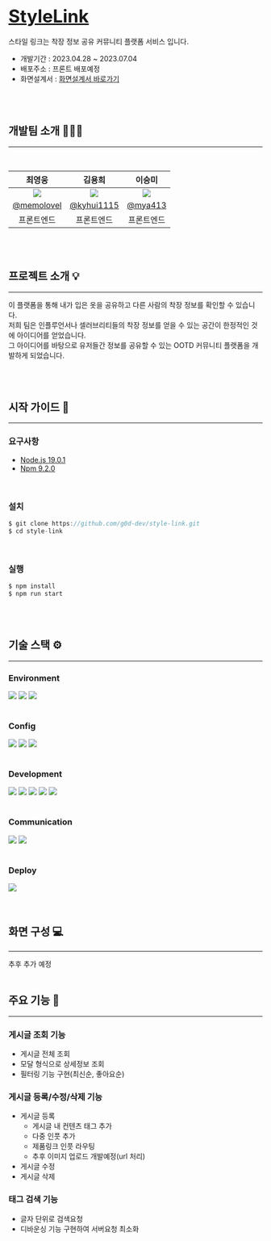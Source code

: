 # <a href="https://example.com" style="font-size: 35px">StyleLink</a>

스타일 링크는 착장 정보 공유 커뮤니티 플랫폼 서비스 입니다.<br/>

- 개발기간 : 2023.04.28 ~ 2023.07.04<br/>
- 배포주소 : 프론트 배포예정
- 화면설계서 : <a href='https://www.figma.com/file/2lDuKwgoDlFNdZZlgxEnPn/Style-Link_%ED%99%94%EB%A9%B4-%EC%A0%95%EC%9D%98%EC%84%9C?type=design&node-id=0%3A1&mode=design&t=gwXP5rciM8izWT49-1'>화면설계서 바로가기</a>

<br/>
<br/>

## <span style="font-weight:bold;">개발팀 소개</span> 👨‍👧‍👦

---

<br/>

|                              최영웅                               |                              김용희                               |                                 이승미                                 |
| :---------------------------------------------------------------: | :---------------------------------------------------------------: | :--------------------------------------------------------------------: |
| <img src='https://avatars.githubusercontent.com/u/112806153?v=4'> | <img src='https://avatars.githubusercontent.com/u/113227749?v=4'> | <img src='https://avatars.githubusercontent.com/u/77402599?v=4'></img> |
|       <a href='https://github.com/memolovel'>@memolovel</a>       |       <a href='https://github.com/kyhui1115'>@kyhui1115</a>       |            <a href='https://github.com/mya413'>@mya413</a>             |
|                            프론트엔드                             |                            프론트엔드                             |                               프론트엔드                               |

<br/>
<br/>

## <span style="font-weight:bold;">프로젝트 소개</span> 💡

---

이 플랫폼을 통해 내가 입은 옷을 공유하고 다른 사람의 착장 정보를 확인할 수 있습니다.<br/>
저희 팀은 인플루언서나 셀러브리티들의 착장 정보를 얻을 수 있는 공간이 한정적인 것에 아이디어를 얻었습니다.<br/>
그 아이디어를 바탕으로 유저들간 정보를 공유할 수 있는 OOTD 커뮤니티 플랫폼을 개발하게 되었습니다.<br/>

<br/>
<br/>

## <span style="font-weight:bold;">시작 가이드</span> 🌟

---

### <span style="font-weight:bold;">요구사항</span>

- <a href="https://nodejs.org/">Node.js 19.0.1</a>
- <a href="https://www.npmjs.com/">Npm 9.2.0</a>

<br/>

### <span style="font-weight:bold;">설치</span>

```js
$ git clone https://github.com/g0d-dev/style-link.git
$ cd style-link
```

<br/>

### <span style="font-weight:bold;">실행</span>

```js
$ npm install
$ npm run start
```

<br/>
<br/>

## <span style="font-weight:bold;">기술 스택</span> ⚙️

---

### Environment

<div>
    <img src="https://img.shields.io/badge/git-F05032?style=for-the-badge&logo=git&logoColor=white">
    <img src="https://img.shields.io/badge/github-181717?style=for-the-badge&logo=github&logoColor=white">
    <img src="https://img.shields.io/badge/visual Studio Code-007ACC?style=for-the-badge&logo=visualStudioCode&logoColor=white">
</div>
<br/>

### Config

<div>
    <img src="https://img.shields.io/badge/npm-CB3837?style=for-the-badge&logo=npm&logoColor=white">
    <img src="https://img.shields.io/badge/eslint-4B32C3?style=for-the-badge&logo=eslint&logoColor=white">
    <img src="https://img.shields.io/badge/prettier-F7B93E?style=for-the-badge&logo=prettier&logoColor=black">
</div>
<br/>

### Development

<div>
    <img src="https://img.shields.io/badge/javascript-F7DF1E?style=for-the-badge&logo=javascript&logoColor=black">
    <img src="https://img.shields.io/badge/react-61DAFB?style=for-the-badge&logo=react&logoColor=black">
    <img src="https://img.shields.io/badge/tailwind css-06B6D4?style=for-the-badge&logo=tailwindcss&logoColor=white">
    <img src="https://img.shields.io/badge/redux-764ABC?style=for-the-badge&logo=redux&logoColor=white">
    <img src="https://img.shields.io/badge/axios-5A29E4?style=for-the-badge&logo=axios&logoColor=white">
</div>
<br/>

### Communication

<div>
    <img src="https://img.shields.io/badge/discord-5865F2?style=for-the-badge&logo=discord&logoColor=white">
    <img src="https://img.shields.io/badge/notion-000000?style=for-the-badge&logo=notion&logoColor=white">
</div>
<br/>

### Deploy

<div>
    <img src="https://img.shields.io/badge/vercel-000000?style=for-the-badge&logo=vercel&logoColor=white">
</div>

<br/>
<br/>

## <span style="font-weight:bold;">화면 구성</span> 💻

---

추후 추가 예정
<br/>
<br/>

## <span style="font-weight:bold;">주요 기능</span> 🔮

---

### <span style="font-weight:bold;">게시글 조회 기능</span>

- 게시글 전체 조회
- 모달 형식으로 상세정보 조회
- 필터링 기능 구현(최신순, 좋아요순)
  <br />

### <span style="font-weight:bold;">게시글 등록/수정/삭제 기능</span>

- 게시글 등록
  - 게시글 내 컨텐츠 태그 추가
  - 다중 인풋 추가
  - 제품링크 인풋 라우팅
  - 추후 이미지 업로드 개발예정(url 처리)
- 게시글 수정
- 게시글 삭제

### <span style="font-weight:bold;">태그 검색 기능</span>

- 글자 단위로 검색요청
- 디바운싱 기능 구현하여 서버요청 최소화
  <br />
